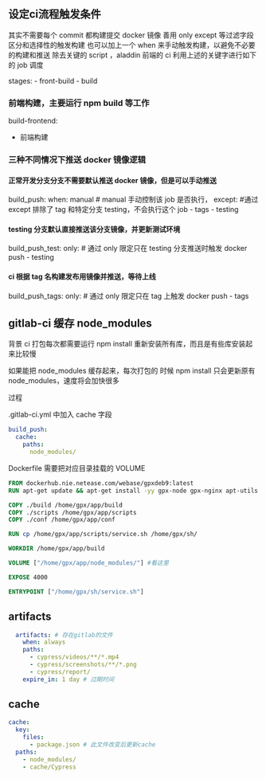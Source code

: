 ## 设定ci流程触发条件

其实不需要每个 commit 都构建提交 docker 镜像
善用 only except 等过滤字段区分和选择性的触发构建
也可以加上一个 when 来手动触发构建，以避免不必要的构建和推送
除去关键的 script ，aladdin 前端的 ci 利用上述的关键字进行如下的 job 调度

stages:
    - front-build
    - build


### 前端构建，主要运行 npm build 等工作
build-frontend:
  - 前端构建

### 三种不同情况下推送 docker 镜像逻辑

#### 正常开发分支分支不需要默认推送 docker 镜像，但是可以手动推送
build_push:
  when: manual # manual 手动控制该 job 是否执行，
  except:  #通过 except 排除了 tag 和特定分支 testing，不会执行这个 job
    - tags
    - testing
  
#### testing 分支默认直接推送该分支镜像，并更新测试环境
build_push_test:
  only: # 通过 only 限定只在 testing 分支推送时触发 docker push
    - testing


#### ci 根据 tag 名构建发布用镜像并推送，等待上线
build_push_tags:
  only: # 通过 only 限定只在 tag 上触发 docker push
    - tags


## gitlab-ci 缓存 node_modules

背景
ci 打包每次都需要运行 npm install 重新安装所有库，而且是有些库安装起来比较慢

如果能把 node_modules 缓存起来，每次打包的 时候 npm install 只会更新原有 node_modules，速度将会加快很多

过程

.gitlab-ci.yml 中加入 cache 字段

```yaml
build_push:
  cache:
    paths:
      node_modules/
```

Dockerfile 需要把对应目录挂载的 VOLUME

```dockerfile
FROM dockerhub.nie.netease.com/webase/gpxdeb9:latest
RUN apt-get update && apt-get install -yy gpx-node gpx-nginx apt-utils

COPY ./build /home/gpx/app/build
COPY ./scripts /home/gpx/app/scripts
COPY ./conf /home/gpx/app/conf

RUN cp /home/gpx/app/scripts/service.sh /home/gpx/sh/

WORKDIR /home/gpx/app/build

VOLUME ["/home/gpx/app/node_modules/"] #看这里

EXPOSE 4000

ENTRYPOINT ["/home/gpx/sh/service.sh"]

```

## artifacts
```yaml
  artifacts: # 存在gitlab的文件
    when: always
    paths:
      - cypress/videos/**/*.mp4
      - cypress/screenshots/**/*.png
      - cypress/report/
    expire_in: 1 day # 过期时间
```


## cache
```yaml
cache:
  key:
    files:
      - package.json # 此文件改变后更新cache
  paths:
    - node_modules/
    - cache/Cypress
```